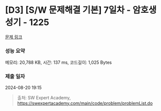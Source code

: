 # [D3] [S/W 문제해결 기본] 7일차 - 암호생성기 - 1225 

[문제 링크](https://swexpertacademy.com/main/code/problem/problemDetail.do?contestProbId=AV14uWl6AF0CFAYD) 

### 성능 요약

메모리: 20,788 KB, 시간: 137 ms, 코드길이: 1,025 Bytes

### 제출 일자

2024-08-20 19:15



> 출처: SW Expert Academy, https://swexpertacademy.com/main/code/problem/problemList.do